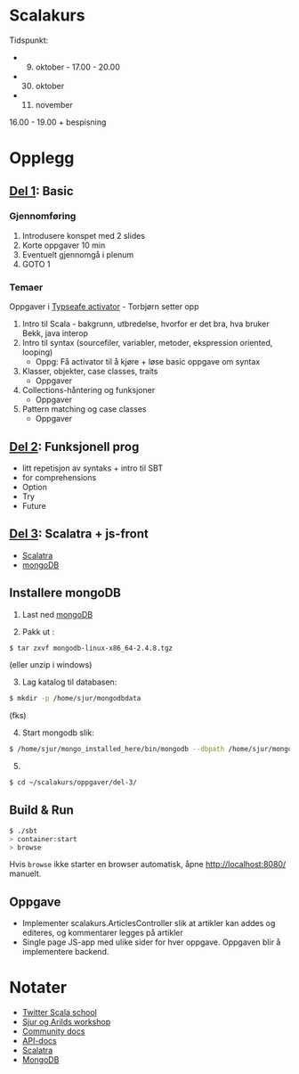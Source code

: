 Scalakurs
=========

Tidspunkt:
* 9.  oktober - 17.00 - 20.00
* 30. oktober
* 11. november

16.00 - 19.00 + bespisning

Opplegg
=======
  
## [Del 1](oppgaver/del-1): Basic

### Gjennomføring
1. Introdusere konspet med 2 slides
2. Korte oppgaver 10 min
3. Eventuelt gjennomgå i plenum
4. GOTO 1

### Temaer
Oppgaver i [Typseafe activator](http://typesafe.com/platform/getstarted) - Torbjørn setter opp

1. Intro til Scala - bakgrunn, utbredelse, hvorfor er det bra, hva bruker Bekk, java interop
2. Intro til syntax (sourcefiler, variabler, metoder, ekspression oriented, looping)
   * Oppg: Få activator til å kjøre + løse basic oppgave om syntax
4. Klasser, objekter, case classes, traits
   * Oppgaver
5. Collections-håntering og funksjoner
   * Oppgaver
6. Pattern matching og case classes
   * Oppgaver

## [Del 2](oppgaver/del-2): Funksjonell prog
* litt repetisjon av syntaks + intro til SBT
* for comprehensions
* Option
* Try
* Future

## [Del 3](oppgaver/del-3): Scalatra + js-front
* [Scalatra](http://www.scalatra.org/)
* [mongoDB](http://http://www.mongodb.org/)

## Installere mongoDB
1. Last ned [mongoDB](http://http://www.mongodb.org/downloads)

2. Pakk ut : 
```sh
$ tar zxvf mongodb-linux-x86_64-2.4.8.tgz
```

(eller unzip i windows)

3. Lag katalog til databasen: 
```sh
$ mkdir -p /home/sjur/mongodbdata
```

(fks)

4. Start mongodb slik: 
```sh
$ /home/sjur/mongo_installed_here/bin/mongodb --dbpath /home/sjur/mongodbdata
```

5. 
```sh
$ cd ~/scalakurs/oppgaver/del-3/
```


## Build & Run ##


```sh
$ ./sbt
> container:start
> browse
```

Hvis `browse` ikke starter en browser automatisk, åpne [http://localhost:8080/](http://localhost:8080/) manuelt.

## Oppgave
* Implementer scalakurs.ArticlesController slik at artikler kan addes og editeres, og kommentarer legges på artikler
* Single page JS-app med ulike sider for hver oppgave. Oppgaven blir å implementere backend.


Notater
=======
* [Twitter Scala school](http://twitter.github.io/scala_school/)
* [Sjur og Arilds workshop](https://github.com/arild/scala-workshop)
* [Community docs](http://docs.scala-lang.org/index.html)
* [API-docs](http://www.scala-lang.org/api/current/#package)
* [Scalatra](http://www.scalatra.org/)
* [MongoDB](http://http://www.mongodb.org/)
